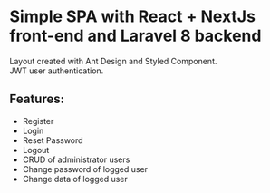 # Simple SPA with React + NextJs front-end and Laravel 8 backend

Layout created with Ant Design and Styled Component.  
JWT user authentication.

## Features:
- Register
- Login
- Reset Password
- Logout
- CRUD of administrator users
- Change password of logged user
- Change data of logged user

